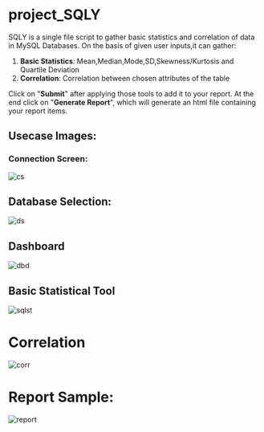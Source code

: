 # project_SQLY
SQLY is a single file script to gather basic statistics and correlation of data in MySQL Databases.
On the basis of given user inputs,it can gather:
1. **Basic Statistics**: Mean,Median,Mode,SD,Skewness/Kurtosis and Quartile Deviation
2. **Correlation**: Correlation between chosen attributes of the table <br>

Click on "**Submit**" after applying those tools to add it to your report. At the end click on "**Generate Report**", which will generate an html file containing your report items.

## Usecase Images:

### Connection Screen:
![cs](https://github.com/Optmze/project_SQLY/assets/95652520/471abb45-b52f-4c0c-89c2-87275cbbdda0)

## Database Selection:
![ds](https://github.com/Optmze/project_SQLY/assets/95652520/ec5b9a2d-1fce-4f95-8c99-a6066ba516f4)

## Dashboard
![dbd](https://github.com/Optmze/project_SQLY/assets/95652520/a4f77787-a678-4d72-b73a-8d8a6a3daedb)

## Basic Statistical Tool
![sqlst](https://github.com/Optmze/project_SQLY/assets/95652520/3d15a5da-0d8c-42c6-9758-b3511278cc7a)

# Correlation
![corr](https://github.com/Optmze/project_SQLY/assets/95652520/84039142-be82-4500-a0dd-2c07ca80228b)

# Report Sample:
![report](https://github.com/Optmze/project_SQLY/assets/95652520/2d440f3a-c0ce-416b-9f3d-941aa9e84372)

